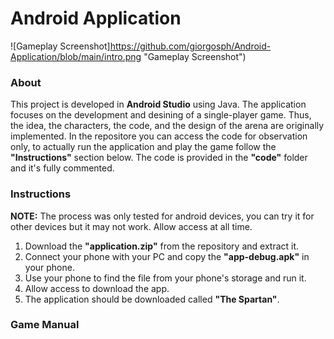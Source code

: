 # Android Application
![Gameplay Screenshot]https://github.com/giorgosph/Android-Application/blob/main/intro.png "Gameplay Screenshot")
### About
This project is developed in **Android Studio** using Java. The application focuses on the development and desining of a single-player game. Thus, the idea, the characters, the code, and the design of the arena are originally implemented. In the repositore you can access the code for observation only, to actually run the application and play the game follow the **"Instructions"** section below. The code is provided in the **"code"** folder and it's fully commented.

### Instructions
**NOTE:** The process was only tested for android devices, you can try it for other devices but it may not work.
          Allow access at all time.

1. Download the **"application.zip"** from the repository and extract it.
2. Connect your phone with your PC and copy the **"app-debug.apk"** in your phone.
3. Use your phone to find the file from your phone's storage and run it.
4. Allow access to download the app.
5. The application should be downloaded called **"The Spartan"**.

### Game Manual


